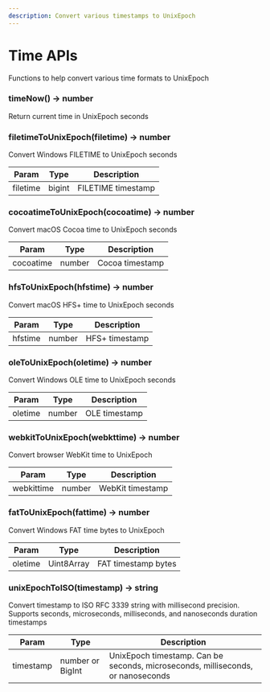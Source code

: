 ```yaml
---
description: Convert various timestamps to UnixEpoch
---
```


# Time APIs

Functions to help convert various time formats to UnixEpoch

### timeNow() -> number

Return current time in UnixEpoch seconds

### filetimeToUnixEpoch(filetime) -> number

Convert Windows FILETIME to UnixEpoch seconds

| Param    | Type   | Description        |
| -------- | ------ | ------------------ |
| filetime | bigint | FILETIME timestamp |

### cocoatimeToUnixEpoch(cocoatime) -> number

Convert macOS Cocoa time to UnixEpoch seconds

| Param     | Type   | Description     |
| --------- | ------ | --------------- |
| cocoatime | number | Cocoa timestamp |

### hfsToUnixEpoch(hfstime) -> number

Convert macOS HFS+ time to UnixEpoch seconds

| Param   | Type   | Description    |
| ------- | ------ | -------------- |
| hfstime | number | HFS+ timestamp |

### oleToUnixEpoch(oletime) -> number

Convert Windows OLE time to UnixEpoch seconds

| Param   | Type   | Description   |
| ------- | ------ | ------------- |
| oletime | number | OLE timestamp |

### webkitToUnixEpoch(webkttime) -> number

Convert browser WebKit time to UnixEpoch

| Param      | Type   | Description      |
| ---------- | ------ | ---------------- |
| webkittime | number | WebKit timestamp |

### fatToUnixEpoch(fattime) -> number

Convert Windows FAT time bytes to UnixEpoch

| Param   | Type       | Description         |
| ------- | ---------- | ------------------- |
| oletime | Uint8Array | FAT timestamp bytes |

### unixEpochToISO(timestamp) -> string

Convert timestamp to ISO RFC 3339 string with millisecond precision.\
Supports seconds, microseconds, milliseconds, and nanoseconds duration
timestamps

| Param     | Type             | Description                                                                     |
| --------- | ---------------- | ------------------------------------------------------------------------------- |
| timestamp | number or BigInt | UnixEpoch timestamp. Can be seconds, microseconds, milliseconds, or nanoseconds |
